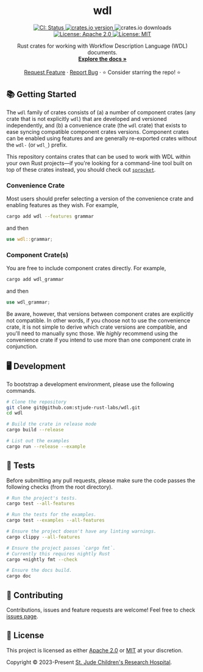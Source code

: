 <p align="center">
  <h1 align="center">
    wdl
  </h1>

  <p align="center">
    <a href="https://github.com/stjude-rust-labs/wdl/actions/workflows/CI.yml" target="_blank">
      <img alt="CI: Status" src="https://github.com/stjude-rust-labs/wdl/actions/workflows/CI.yml/badge.svg" />
    </a>
    <a href="https://crates.io/crates/wdl" target="_blank">
      <img alt="crates.io version" src="https://img.shields.io/crates/v/wdl">
    </a>
    <img alt="crates.io downloads" src="https://img.shields.io/crates/d/wdl">
    <a href="https://github.com/stjude-rust-labs/wdl/blob/main/LICENSE-APACHE" target="_blank">
      <img alt="License: Apache 2.0" src="https://img.shields.io/badge/license-Apache 2.0-blue.svg" />
    </a>
    <a href="https://github.com/stjude-rust-labs/wdl/blob/main/LICENSE-MIT" target="_blank">
      <img alt="License: MIT" src="https://img.shields.io/badge/license-MIT-blue.svg" />
    </a>
  </p>

  <p align="center">
    Rust crates for working with Workflow Description Language (WDL) documents.
    <br />
    <a href="https://docs.rs/wdl"><strong>Explore the docs »</strong></a>
    <br />
    <br />
    <a href="https://github.com/stjude-rust-labs/wdl/issues/new?assignees=&title=Descriptive%20Title&labels=enhancement">Request Feature</a>
    ·
    <a href="https://github.com/stjude-rust-labs/wdl/issues/new?assignees=&title=Descriptive%20Title&labels=bug">Report Bug</a>
    ·
    ⭐ Consider starring the repo! ⭐
    <br />
  </p>
</p>

## 📚 Getting Started

The `wdl` family of crates consists of (a) a number of component crates (any
crate that is not explicitly `wdl`) that are developed and versioned
independently, and (b) a convenience crate (the `wdl` crate) that exists to ease
syncing compatible component crates versions. Component crates can be enabled
using features and are generally re-exported crates without the `wdl-` (or
`wdl_`) prefix.

This repository contains crates that can be used to work with WDL within your
own Rust projects—if you're looking for a command-line tool built on top of
these crates instead, you should check out [`sprocket`].

### Convenience Crate

Most users should prefer selecting a version of the convenience crate and
enabling features as they wish. For example,

```bash
cargo add wdl --features grammar
```

and then

```rust
use wdl::grammar;
```

### Component Crate(s)

You are free to include component crates directly. For example,

```bash
cargo add wdl_grammar
```

and then

```rust
use wdl_grammar;
```

Be aware, however, that versions between component crates are explicitly not
compatible. In other words, if you choose not to use the convenience crate, it
is not simple to derive which crate versions are compatible, and you'll need to
manually sync those. We _highly_ recommend using the convenience crate if you
intend to use more than one component crate in conjunction.

## 🖥️ Development

To bootstrap a development environment, please use the following commands.

```bash
# Clone the repository
git clone git@github.com:stjude-rust-labs/wdl.git
cd wdl

# Build the crate in release mode
cargo build --release

# List out the examples
cargo run --release --example
```

## 🚧️ Tests

Before submitting any pull requests, please make sure the code passes the
following checks (from the root directory).

```bash
# Run the project's tests.
cargo test --all-features

# Run the tests for the examples.
cargo test --examples --all-features

# Ensure the project doesn't have any linting warnings.
cargo clippy --all-features

# Ensure the project passes `cargo fmt`.
# Currently this requires nightly Rust
cargo +nightly fmt --check

# Ensure the docs build.
cargo doc
```

## 🤝 Contributing

Contributions, issues and feature requests are welcome! Feel free to check
[issues page](https://github.com/stjude-rust-labs/wdl/issues).

## 📝 License

This project is licensed as either [Apache 2.0][license-apache] or
[MIT][license-mit] at your discretion.

Copyright © 2023-Present [St. Jude Children's Research Hospital](https://github.com/stjude).

[license-apache]: https://github.com/stjude-rust-labs/wdl/blob/main/LICENSE-APACHE
[license-mit]: https://github.com/stjude-rust-labs/wdl/blob/main/LICENSE-MIT
[`sprocket`]: https://github.com/stjude-rust-labs/sprocket